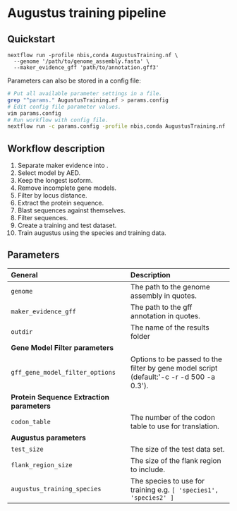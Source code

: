 # Augustus training pipeline

## Quickstart

```
nextflow run -profile nbis,conda AugustusTraining.nf \
  --genome '/path/to/genome_assembly.fasta' \
  --maker_evidence_gff 'path/to/annotation.gff3'
```

Parameters can also be stored in a config file:
```bash
# Put all available parameter settings in a file.
grep "^params." AugustusTraining.nf > params.config
# Edit config file parameter values.
vim params.config
# Run workflow with config file.
nextflow run -c params.config -profile nbis,conda AugustusTraining.nf
```

## Workflow description

1. Separate maker evidence into .
2. Select model by AED.
3. Keep the longest isoform.
4. Remove incomplete gene models.
5. Filter by locus distance.
6. Extract the protein sequence.
7. Blast sequences against themselves.
8. Filter sequences.
9. Create a training and test dataset.
10. Train augustus using the species and training data.

## Parameters

| **General** | Description |
| :------- | :--- |
| `genome` | The path to the genome assembly in quotes. |
| `maker_evidence_gff` | The path to the gff annotation in quotes. |
| `outdir` | The name of the results folder |
| **Gene Model Filter parameters** | |
| `gff_gene_model_filter_options` | Options to be passed to the filter by gene model script (default:'-c -r -d 500 -a 0.3'). |
| **Protein Sequence Extraction parameters** | |
| `codon_table` | The number of the codon table to use for translation. |
| **Augustus parameters** | |
| `test_size` | The size of the test data set. |
| `flank_region_size` | The size of the flank region to include. |
| `augustus_training_species` | The species to use for training e.g. `[ 'species1', 'species2' ]` |
